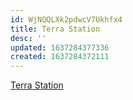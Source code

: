 ```yaml
---
id: WjNQQLXk2pdwcV7Ukhfx4
title: Terra Station
desc: ''
updated: 1637284377336
created: 1637284372111
---
```


[Terra Station](https://station.terra.money/wallet)
